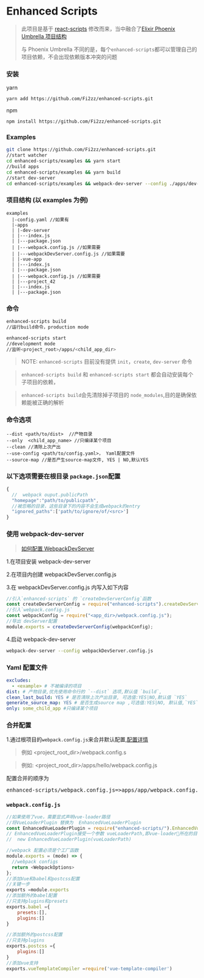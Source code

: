 # Enhanced Scripts

> 此项目是基于 [react-scripts](https://github.com/facebook/create-react-app/tree/master/packages/react-scripts) 修改而来，当中融合了[Elixir Phoenix Umbrella 项目结构](https://medium.com/@cedric_30386/how-to-build-multiple-web-apps-with-elixir-thanks-to-umbrella-part-2-set-up-the-project-800d6d731dbd)
>
> 与 Phoenix Umbrella 不同的是，每个`enhanced-scripts`都可以管理自己的项目依赖，不会出现依赖版本冲突的问题

### 安装

yarn

```bash
yarn add https://github.com/Fi2zz/enhanced-scripts.git
```

npm

```bash
npm install https://github.com/Fi2zz/enhanced-scripts.git
```

### Examples

```bash
git clone https://github.com/Fi2zz/enhanced-scripts.git
//start watcher
cd enhanced-scripts/examples && yarn start
//build apps
cd enhanced-scripts/examples && yarn build
//start dev-server
cd enhanced-scripts/examples && webpack-dev-server --config ./apps/dev-server/webpackDevServer.js
```

### 项目结构 (以 examples 为例)

```
examples
  |-config.yaml //如果有
  |-apps
  | |-dev-server
  | |---index.js
  | |---package.json
  | |---webpack.config.js //如果需要
  | |---webpackDevServer.config.js //如果需要
  | |-vue-app
  | |---index.js
  | |---package.json
  | |---webpack.config.js //如果需要
  | |---project_42
  | |---index.js
  | |---package.json
```

### 命令

```bash
enhanced-scripts build
//运行build命令，production mode

enhanced-scripts start
//development mode
//监听<project_root>/apps/<child_app_dir>

```

> NOTE: `enhanced-scripts` 目前没有提供 `init`，`create`, `dev-server` 命令

> `enhanced-scripts build` 和 `enhanced-scripts start` 都会自动安装每个子项目的依赖，

> `enhanced-scripts build`会先清除掉子项目的 `node_modules`,目的是确保依赖能被正确的解析

### 命令选项

    --dist <path/to/dist>  //产物目录
    --only  <child_app_name> //只编译某个项目
    --clean //清除上次产出
    --use-config <path/to/config.yaml>， Yaml配置文件
    --source-map //是否产生source-map文件, YES | NO,默认YES

### 以下选项需要在根目录 `package.json`配置

```javascript
{
  //  webpack ouput.publicPath
  "homepage":"path/to/publicpath",
  //被忽略的目录，这些目录下的内容不会生成webpack的entry
  "ignored_paths":['path/to/ignore/of/<src>']
}
```

### 使用 webpack-dev-server

> <a href="https://webpack.js.org/configuration/dev-server/">如何配置 WebpackDevServer </a>

1.在项目安装 webpack-dev-server

2.在项目内创建 webpackDevServer.config.js

3.在 webpackDevServer.config.js 内写入如下内容

```javascript
//引入`enhanced-scripts` 的 `createDevServerConfig`函数
const createDevServerConfig = require("enhanced-scripts").createDevServerConfig;
//引入`webpack.config.js`
const webpackConfig = require("<app_dir>/webpack.config.js");
//导出 devServer配置
module.exports = createDevServerConfig(webpackConfig);
```

4.启动 webpack-dev-server

```bash
webpack-dev-server --config webpackDevServer.config.js
```

### Yaml 配置文件

```yaml
excludes:
  - <example> # 不被编译的项目
dist: # 产物目录,优先使用命令行的 `--dist` 选项,默认值 `build`,
clean_last_build: YES # 是否清除上次产出目录, 可选值:YES|NO,默认值 `YES`
generate_source_map: YES # 是否生成source map ,可选值:YES|NO, 默认值,`YES`
only: some_child_app #只编译某个项目
```

### 合并配置

1.通过根项目的`webpack.config.js`来合并默认配置,[配置详情](#webpack.config.js)

> 例如 <project_root_dir>/webpack.config.s

> 例如: <project_root_dir>/apps/hello/webpack.config.js

配置合并的顺序为

<pre>
enhanced-scripts/webpack.config.js=>apps/app/webpack.config.js=>webpack.config.js
</pre>

### `webpack.config.js`

```javascript
//如果使用了vue，需要显式声明vue-loader路径
//将VueLoaderPlugin 替换为  EnhancedVueLoaderPlugin
const EnhancedVueLoaderPlugin = require("enhanced-scripts/").EnhancedVueLoaderPlugin;
// EnhancedVueLoaderPlugin接受一个参数 vueLoaderPath,即vue-loader所在的目录
//  new EnhancedVueLoaderPlugin(vueLoaderPath)

//webpack 配置必须是个工厂函数
module.exports = (mode) => {
  //webpack configs
  return <WebpackOptions>
};
//添加Vue和babel和postcss配置
//关键一步
exports =module.exports
//添加额外的babel配置
//只支持plugins和presets
exports.babel ={
    presets:[],
    plugins:[]
}

//添加额外的postcss配置
//只支持plugins
exports.postcss ={
    plugins:[]
}
//添加vue支持
exports.vueTemplateCompiler =require('vue-template-compiler')

```
